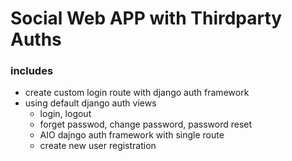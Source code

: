 #  Social Web APP with Thirdparty Auths

### includes
 - create custom login route with django auth framework
 - using default django auth views
    - login, logout
    - forget passwod, change password, password reset
    - AIO dajngo auth framework with single route
    - create new user registration